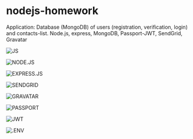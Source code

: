 # nodejs-homework

Application: Database (MongoDB) of users (registration, verification, login) and contacts-list.
Node.js, express, MongoDB, Passport-JWT, SendGrid, Gravatar

![JS](https://camo.githubusercontent.com/93c855ae825c1757f3426f05a05f4949d3b786c5b22d0edb53143a9e8f8499f6/68747470733a2f2f696d672e736869656c64732e696f2f62616467652f4a6176615363726970742d3332333333303f7374796c653d666f722d7468652d6261646765266c6f676f3d6a617661736372697074266c6f676f436f6c6f723d463744463145)

![NODE.JS](https://camo.githubusercontent.com/7d7b100e379663ee40a20989e6c61737e6396c1dafc3a7c6d2ada8d4447eb0e4/68747470733a2f2f696d672e736869656c64732e696f2f62616467652f6e6f64652e6a732d3644413535463f7374796c653d666f722d7468652d6261646765266c6f676f3d6e6f64652e6a73266c6f676f436f6c6f723d7768697465)

![EXPRESS.JS](https://camo.githubusercontent.com/8286a45a106e1a3c07489f83a38159981d888518a740b59c807ffc1b7b1e2f7b/68747470733a2f2f696d672e736869656c64732e696f2f62616467652f657870726573732e6a732d2532333430346435392e7376673f7374796c653d666f722d7468652d6261646765266c6f676f3d65787072657373266c6f676f436f6c6f723d253233363144414642)

![SENDGRID](https://camo.githubusercontent.com/80d7f2d6c856da020b912be4eb2d1985800211ef31cf278c8a2f4486455c4510/68747470733a2f2f696d672e736869656c64732e696f2f62616467652f53656e64477269642d3130303030303f7374796c653d666f722d7468652d6261646765266c6f676f3d5477696c696f266c6f676f436f6c6f723d464646464646266c6162656c436f6c6f723d32323544464626636f6c6f723d323235444646)

![GRAVATAR](https://camo.githubusercontent.com/646089773a2266e09e9a760f2208f1e18f03815e0315b439098668c8ca941466/68747470733a2f2f696d672e736869656c64732e696f2f62616467652f47726176617461722d3130303030303f7374796c653d666f722d7468652d6261646765266c6f676f3d4772617661746172266c6f676f436f6c6f723d464646464646266c6162656c436f6c6f723d31453843424526636f6c6f723d314538434245)

![PASSPORT](https://camo.githubusercontent.com/60e6e442cd57b05b3e23671115dc7e62fcf0144d3cb10e82aebb70a6f12f71c2/68747470733a2f2f696d672e736869656c64732e696f2f62616467652f50415353504f52542d3130303030303f7374796c653d666f722d7468652d6261646765266c6f676f3d50617373706f7274266c6f676f436f6c6f723d464646464646266c6162656c436f6c6f723d33344532374126636f6c6f723d333445323741)

![JWT](https://camo.githubusercontent.com/4590c0af4aeb1b75233885f86e80c1da8cb2afd401173a40e41370f5cad5db20/68747470733a2f2f696d672e736869656c64732e696f2f62616467652f4a57542d626c61636b3f7374796c653d666f722d7468652d6261646765266c6f676f3d4a534f4e253230776562253230746f6b656e73)

![.ENV](68747470733a2f2f696d672e736869656c64732e696f2f62616467652f2e454e562d3130303030303f7374796c653d666f722d7468652d6261646765266c6f676f3d2e454e56266c6f676f436f6c6f723d303030303030266c6162656c436f6c6f723d45434435334626636f6c6f723d454344353346)
